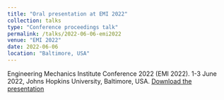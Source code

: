 ```yaml
---
title: "Oral presentation at EMI 2022"
collection: talks
type: "Conference proceedings talk"
permalink: /talks/2022-06-06-emi2022
venue: "EMI 2022"
date: 2022-06-06
location: "Baltimore, USA"
---
```


Engineering Mechanics Institute Conference 2022 (EMI 2022).
1-3 June 2022, Johns Hopkins University, Baltimore, USA.
[Download the presentation](https://moratodpg.github.io/files/EMI2022_MoratoPablo.pdf)
